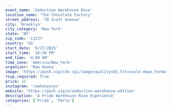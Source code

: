 ```yaml
---
event_name: 'Seduction Warehouse Rave'
location_name: 'The Chocolate Factory'
street_address: '70 Scott Avenue'
city: 'Brooklyn'
city_category: 'New York'
state: 'NY'
zip_code: '11237'
country: 'US'
start_date: '6/27/2025'
start_time: '10:30 PM'
end_time: '4:00 AM'
time_zone: 'America/New_York'
organizer: 'Raw Honey'
image: 'https://posh.vip/cdn-cgi/image/quality=85,fit=scale-down,format=webp,width=1920/https://posh-images-alts-production.s3.amazonaws.com/68461aa56f3363559c474d8b/1400x1400.webp'
rsvp_required: True
price: 15
instagram: 'rawhoneynyc'
website: 'https://posh.vip/e/seduction-warehouse-edition'
description: 'A Pride Warehouse Rave Experience'
categories: ['Pride', 'Party']
---
```


